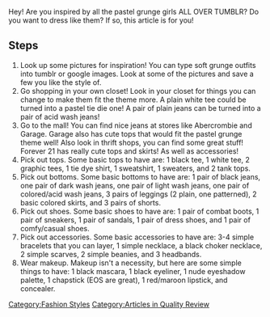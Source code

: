 Hey! Are you inspired by all the pastel grunge girls ALL OVER TUMBLR? Do
you want to dress like them? If so, this article is for you!

## Steps

1.  Look up some pictures for inspiration! You can type soft grunge
    outfits into tumblr or google images. Look at some of the pictures
    and save a few you like the style of.
2.  Go shopping in your own closet! Look in your closet for things you
    can change to make them fit the theme more. A plain white tee could
    be turned into a pastel tie die one! A pair of plain jeans can be
    turned into a pair of acid wash jeans!
3.  Go to the mall! You can find nice jeans at stores like Abercrombie
    and Garage. Garage also has cute tops that would fit the pastel
    grunge theme well! Also look in thrift shops, you can find some
    great stuff! Forever 21 has really cute tops and skirts! As well as
    accessories!
4.  Pick out tops. Some basic tops to have are: 1 black tee, 1 white
    tee, 2 graphic tees, 1 tie dye shirt, 1 sweatshirt, 1 sweaters, and
    2 tank tops.
5.  Pick out bottoms. Some basic bottoms to have are: 1 pair of black
    jeans, one pair of dark wash jeans, one pair of light wash jeans,
    one pair of colored/acid wash jeans, 3 pairs of leggings (2 plain,
    one patterned), 2 basic colored skirts, and 3 pairs of shorts.
6.  Pick out shoes. Some basic shoes to have are: 1 pair of combat
    boots, 1 pair of sneakers, 1 pair of sandals, 1 pair of dress shoes,
    and 1 pair of comfy/casual shoes.
7.  Pick out accessories. Some basic accessories to have are: 3-4 simple
    bracelets that you can layer, 1 simple necklace, a black choker
    necklace, 2 simple scarves, 2 simple beanies, and 3 headbands.
8.  Wear makeup. Makeup isn't a necessity, but here are some simple
    things to have: 1 black mascara, 1 black eyeliner, 1 nude eyeshadow
    palette, 1 chapstick (EOS are great), 1 red/maroon lipstick, and
    concealer.

[Category:Fashion Styles](Category:Fashion_Styles "wikilink")
[Category:Articles in Quality
Review](Category:Articles_in_Quality_Review "wikilink")